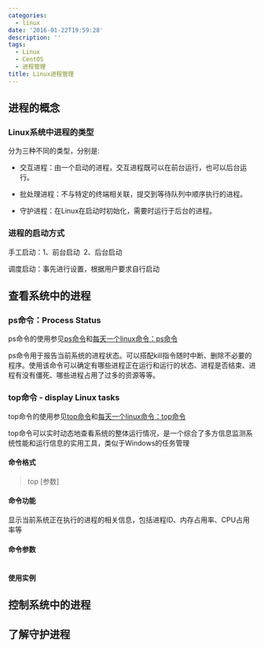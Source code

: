 ```yaml
---
categories:
  - linux
date: '2016-01-22T19:59:28'
description: ''
tags:
  - Linux
  - CentOS
  - 进程管理
title: Linux进程管理
---
```




## 进程的概念

### Linux系统中进程的类型

分为三种不同的类型，分别是:

- 交互进程：由一个启动的进程，交互进程既可以在前台运行，也可以后台运行。


- 批处理进程：不与特定的终端相关联，提交到等待队列中顺序执行的进程。


- 守护进程：在Linux在启动时初始化，需要时运行于后台的进程。

### 进程的启动方式

手工启动：1、前台启动  2、后台启动

调度启动：事先进行设置，根据用户要求自行启动

<!--more-->

## 查看系统中的进程

### ps命令：Process Status

ps命令的使用参见[ps命令](https://man.linuxde.net/ps)和[每天一个linux命令：ps命令](https://www.cnblogs.com/peida/archive/2012/12/19/2824418.html)

ps命令用于报告当前系统的进程状态。可以搭配kill指令随时中断、删除不必要的程序。使用该命令可以确定有哪些进程正在运行和运行的状态、进程是否结束、进程有没有僵死、哪些进程占用了过多的资源等等。





### top命令 - display Linux tasks

top命令的使用参见[top命令](https://man.linuxde.net/top)和[每天一个linux命令：top命令](https://www.cnblogs.com/peida/archive/2012/12/24/2831353.html)

top命令可以实时动态地查看系统的整体运行情况，是一个综合了多方信息监测系统性能和运行信息的实用工具，类似于Windows的任务管理

#### 命令格式

> top [参数]

#### 命令功能

显示当前系统正在执行的进程的相关信息，包括进程ID、内存占用率、CPU占用率等

#### 命令参数

``` 

```

#### 使用实例





## 控制系统中的进程



## 了解守护进程